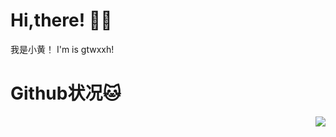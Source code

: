 # Hi,there! 👋🏻
我是小黄！
I'm is gtwxxh!

# Github状况🐱
<img align="right" src="https://github-readme-stats.vercel.app/api?username=gtwxxh666&show_icons=true">
